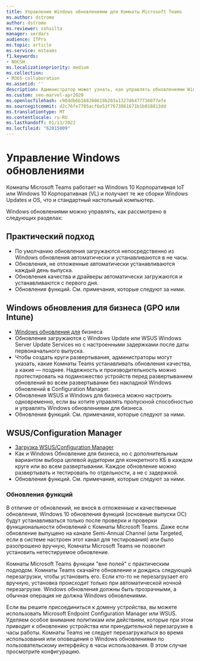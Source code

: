 ```yaml
---
title: Управление Windows обновлениями для Комнаты Microsoft Teams
ms.author: dstrome
author: dstrome
ms.reviewer: sohailta
manager: serdars
audience: ITPro
ms.topic: article
ms.service: msteams
f1.keywords:
- NOCSH
ms.localizationpriority: medium
ms.collection:
- M365-collaboration
ms.assetid: ''
description: Администратор может узнать, как управлять обновлениями Windows обновлениями Windows обновлениями функций для Комнаты Microsoft Teams.
ms.custom: seo-marvel-apr2020
ms.openlocfilehash: c904db6b168280619b203a1327d6477736077efe
ms.sourcegitcommit: d2c76fe7705acf6e53f7673861671b1b018813dd
ms.translationtype: MT
ms.contentlocale: ru-RU
ms.lasthandoff: 01/13/2022
ms.locfileid: "62015009"
---
```

# <a name="manage-windows-updates"></a>Управление Windows обновлениями

Комнаты Microsoft Teams работает на Windows 10 Корпоративная IoT или Windows 10 Корпоративная (VL) и получает те же сборки Windows Updates и OS, что и стандартный настольный компьютер.

Windows обновлениями можно управлять, как рассмотрено в следующих разделах:

## <a name="hands-off-approach"></a>Практический подход 

- По умолчанию обновления загружаются непосредственно из Windows обновления автоматически и устанавливаются в не часы.
- Обновления, не отложенные автоматически устанавливаются каждый день выпуска.
- Обновления качества и драйверы автоматически загружаются и устанавливаются с первого дня.
- Обновления функций. См. примечания, которые следуют за ними.

## <a name="windows-updates-for-business-gpo-or-intune"></a>Windows обновления для бизнеса (GPO или Intune)  

- [Windows обновления для](/windows/deployment/update/waas-manage-updates-wufb) бизнеса
- Обновления загружаются с Windows Update или WSUS Windows Server Update Services но с настроенными задержками после даты первоначального выпуска.
- Чтобы создать круги развертывания, администраторы могут указать, какие Комнаты Teams устанавливать обновления качества, а какие — позднее. Надежность и производительность можно протестировать на подмножество устройств перед развертыванием обновлений во всем развертывании без накладной Windows обновлений в Configuration Manager.
- Обновления WSUS и Windows для бизнеса [](/windows/deployment/update/waas-integrate-wufb) можно настроить одновременно, если вы хотите управлять пропускной способностью и управлять Windows обновлениями для бизнеса.
- Обновления функций. См. примечания, которые следуют за ними.

## <a name="wsusconfiguration-manager"></a>WSUS/Configuration Manager

- [Загрузка WSUS/Configuration Manager](/windows/deployment/update/waas-manage-updates-configuration-manager)
- Как и Windows Обновление для бизнеса, но с дополнительным вариантом выбора целевой аудитории для конкретного КБ в каждом круге или во всем развертывании. Каждое обновление можно развертывать и тестировать по отдельности, а не с задержкой.
- Обновления функций. См. примечания, которые следуют за ними.

### <a name="feature-updates"></a>Обновления функций

В отличие от обновлений, не внося в отложенные и качественные обновления, Windows 10 обновления функций (основные выпуски ОС) будут устанавливаться только после проверки и проверки функциональности обновлений с Комнаты Microsoft Teams. Даже если обновление выпущено на канале Semi-Annual Channel (или Targeted, если в системе настроен этот канал для тестирования) или было разопрошено вручную, Комнаты Microsoft Teams не позволит установить нетестируемое обновление.

Комнаты Microsoft Teams функции "вне полей" с практическим подходом. Комнаты Teams скачайте обновление и дождись следующей перезагрузки, чтобы установить его. Если кто-то не перезагрузает его вручную, установка происходит только при автоматической ночной перезагрузке. Windows обновления должны быть прозрачными, а обычная операция не должна Windows обновлениями.

Если вы решите присоединиться к домену устройства, вы можете использовать Microsoft Endpoint Configuration Manager или WSUS. Уделяем особое внимание политикам или действиям, которые при этом приводит к обновлению устройства или принудительной перезагрузке в часы работы. Комнаты Teams не следует перезагружаться во время использования или оповещения о Windows обновлениями по пользовательскому интерфейсу в часы использования. В этом случае просмотрите конфигурацию.
